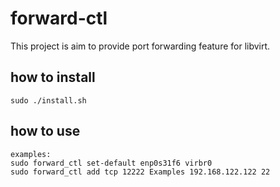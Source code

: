 # forward-ctl

This project is aim to provide port forwarding feature for libvirt.

## how to install
```
sudo ./install.sh
```

## how to use
```
examples:
sudo forward_ctl set-default enp0s31f6 virbr0
sudo forward_ctl add tcp 12222 Examples 192.168.122.122 22
```
